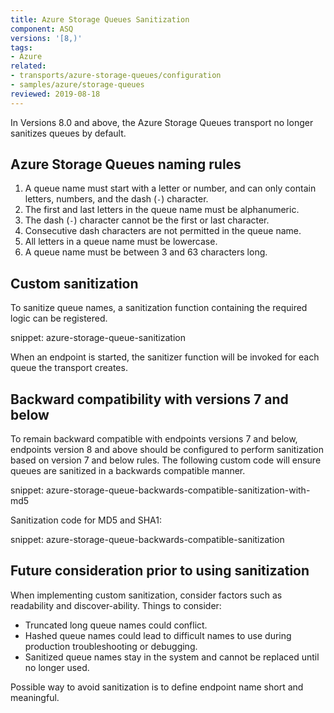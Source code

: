 ```yaml
---
title: Azure Storage Queues Sanitization
component: ASQ
versions: '[8,)'
tags:
- Azure
related:
- transports/azure-storage-queues/configuration
- samples/azure/storage-queues
reviewed: 2019-08-18
---
```



In Versions 8.0 and above, the Azure Storage Queues transport no longer sanitizes queues by default.


## Azure Storage Queues naming rules

 1. A queue name must start with a letter or number, and can only contain letters, numbers, and the dash (`-`) character.
 1. The first and last letters in the queue name must be alphanumeric.
 1. The dash (`-`) character cannot be the first or last character.
 1. Consecutive dash characters are not permitted in the queue name.
 1. All letters in a queue name must be lowercase.
 1. A queue name must be between 3 and 63 characters long.


## Custom sanitization

To sanitize queue names, a sanitization function containing the required logic can be registered.

snippet: azure-storage-queue-sanitization

When an endpoint is started, the sanitizer function will be invoked for each queue the transport creates.


## Backward compatibility with versions 7 and below

To remain backward compatible with endpoints versions 7 and below, endpoints version 8 and above should be configured to perform sanitization based on version 7 and below rules. The following custom code will ensure queues are sanitized in a backwards compatible manner.

snippet: azure-storage-queue-backwards-compatible-sanitization-with-md5

Sanitization code for MD5 and SHA1:

snippet: azure-storage-queue-backwards-compatible-sanitization


## Future consideration prior to using sanitization

When implementing custom sanitization, consider factors such as readability and discover-ability. Things to consider:

 * Truncated long queue names could conflict.
 * Hashed queue names could lead to difficult names to use during production troubleshooting or debugging.
 * Sanitized queue names stay in the system and cannot be replaced until no longer used.

Possible way to avoid sanitization is to define endpoint name short and meaningful.

